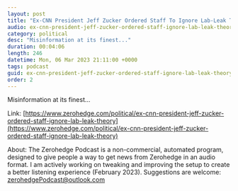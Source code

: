 ```yaml
---
layout: post
title: "Ex-CNN President Jeff Zucker Ordered Staff To Ignore Lab-Leak Theory"
audio: ex-cnn-president-jeff-zucker-ordered-staff-ignore-lab-leak-theory-1
category: political
desc: "Misinformation at its finest..."
duration: 00:04:06
length: 246
datetime: Mon, 06 Mar 2023 21:11:00 +0000
tags: podcast
guid: ex-cnn-president-jeff-zucker-ordered-staff-ignore-lab-leak-theory-0
order: 2
---
```

Misinformation at its finest...

Link: [https://www.zerohedge.com/political/ex-cnn-president-jeff-zucker-ordered-staff-ignore-lab-leak-theory](https://www.zerohedge.com/political/ex-cnn-president-jeff-zucker-ordered-staff-ignore-lab-leak-theory)

About: The Zerohedge Podcast is a non-commercial, automated program, designed to give people a way to get news from Zerohedge in an audio format.  I am actively working on tweaking and improving the setup to create a better listening experience (February 2023).  Suggestions are welcome: [zerohedgePodcast@outlook.com](mailto:zerohedgePodcast@outlook.com)